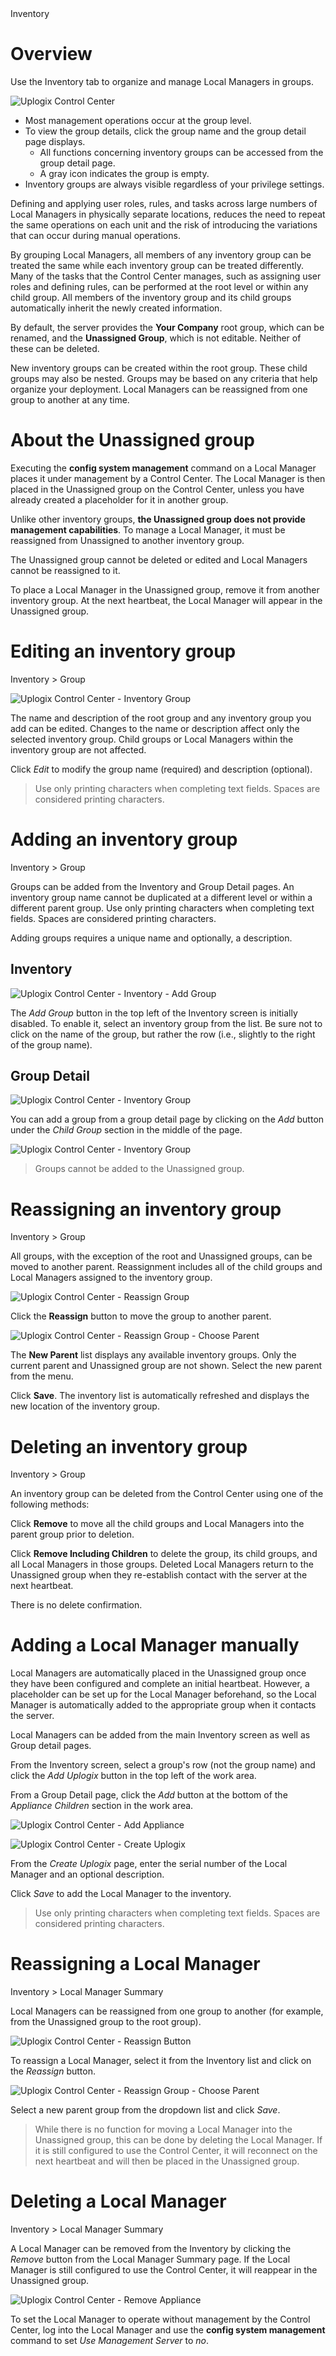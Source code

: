 <!-- 5.4 -->
<div class='ucc' />Inventory</div>

# Overview

Use the Inventory tab to organize and manage Local Managers in groups.

![Uplogix Control Center](http://uplogix.com/support/docs/img/5.4/uplogix-control-center-inventory.png)

* Most management operations occur at the group level.
* To view the group details, click the group name and the group detail page displays.
	* All functions concerning inventory groups can be accessed from the group detail page.
	* A gray icon indicates the group is empty.
* Inventory groups are always visible regardless of your privilege settings.

Defining and applying user roles, rules, and tasks across large numbers of Local Managers in physically separate locations, reduces the need to repeat the same operations on each unit and the risk of introducing the variations that can occur during manual operations.

By grouping Local Managers, all members of any inventory group can be treated the same while each inventory group can be treated differently. Many of the tasks that the Control Center manages, such as assigning user roles and defining rules, can be performed at the root level or within any child group. All members of the inventory group and its child groups automatically inherit the newly created information.

By default, the server provides the **Your Company** root group, which can be renamed, and the **Unassigned Group**, which is not editable. Neither of these can be deleted.

New inventory groups can be created within the root group. These child groups may also be nested. Groups may be based on any criteria that help organize your deployment. Local Managers can be reassigned from one group to another at any time.

# About the Unassigned group

Executing the **config system management** command on a Local Manager places it under management by a Control Center. The Local Manager is then placed in the Unassigned group on the Control Center, unless you have already created a placeholder for it in another group.

Unlike other inventory groups, **the Unassigned group does not provide management capabilities**. To manage a Local Manager, it must be reassigned from Unassigned to another inventory group. 

The Unassigned group cannot be deleted or edited and Local Managers cannot be reassigned to it.

To place a Local Manager in the Unassigned group, remove it from another inventory group. At the next heartbeat, the Local Manager will appear in the Unassigned group.

# Editing an inventory group

<div class='ucc'>Inventory > Group</div>

![Uplogix Control Center - Inventory Group](http://uplogix.com/support/docs/img/5.4/uplogix-control-center-group.png)

The name and description of the root group and any inventory group you add can be edited. Changes to the name or description affect only the selected inventory group. Child groups or Local Managers within the inventory group are not affected.

Click *Edit* to modify the group name (required) and description (optional).

> Use only printing characters when completing text fields. Spaces are considered printing characters. 

# Adding an inventory group

<div class='ucc' />Inventory > Group</div>

Groups can be added from the Inventory and Group Detail pages. An inventory group name cannot be duplicated at a different level or within a different parent group. Use only printing characters when completing text fields. Spaces are considered printing characters.

Adding groups requires a unique name and optionally, a description.

## Inventory 

![Uplogix Control Center - Inventory - Add Group](http://uplogix.com/support/docs/img/5.4/uplogix-control-center-inventory-add-group.png)

The *Add Group* button in the top left of the Inventory screen is initially disabled. To enable it, select an inventory group from the list. Be sure not to click on the name of the group, but rather the row (i.e., slightly to the right of the group name).

## Group Detail

![Uplogix Control Center - Inventory Group](http://uplogix.com/support/docs/img/5.4/uplogix-control-center-group.png)

You can add a group from a group detail page by clicking on the *Add* button under the *Child Group* section in the middle of the page.

![Uplogix Control Center - Inventory Group](http://uplogix.com/support/docs/img/5.4/uplogix-control-center-group-children.png)

> Groups cannot be added to the Unassigned group.

# Reassigning an inventory group

<div class='ucc' />Inventory > Group</div>

All groups, with the exception of the root and Unassigned groups, can be moved to another parent. Reassignment includes all of the child groups and Local Managers assigned to the inventory group.

![Uplogix Control Center - Reassign Group](http://uplogix.com/support/docs/img/5.4/uplogix-control-center-group-reassign.png)

Click the **Reassign** button to move the group to another parent.

![Uplogix Control Center - Reassign Group - Choose Parent](http://uplogix.com/support/docs/img/5.4/uplogix-control-center-group-reassign-parent.png)

The **New Parent** list displays any available inventory groups. Only the current parent and Unassigned group are not shown. Select the new parent from the menu.

Click **Save**. The inventory list is automatically refreshed and displays the new location of the inventory group.

# Deleting an inventory group

<div class='ucc' />Inventory > Group</div>

An inventory group can be deleted from the Control Center using one of the following methods:

Click **Remove** to move all the child groups and Local Managers into the parent group prior to deletion. 

Click **Remove Including Children** to delete the group, its child groups, and all Local Managers in those groups. Deleted Local Managers return to the Unassigned group when they re-establish contact with the server at the next heartbeat.

<div class='danger' />There is no delete confirmation.</div>

# Adding a Local Manager manually

Local Managers are automatically placed in the Unassigned group once they have been configured and complete an initial heartbeat. However, a placeholder can be set up for the Local Manager beforehand, so the Local Manager is automatically added to the appropriate group when it contacts the server.

Local Managers can be added from the main Inventory screen as well as Group detail pages. 

From the Inventory screen, select a group's row (not the group name) and click the *Add Uplogix* button in the top left of the work area.

From a Group Detail page, click the *Add* button at the bottom of the *Appliance Children* section in the work area.

![Uplogix Control Center - Add Appliance](http://uplogix.com/support/docs/img/5.4/uplogix-control-center-group-add-children.png)

![Uplogix Control Center - Create Uplogix](http://uplogix.com/support/docs/img/5.4/uplogix-control-center-create-uplogix.png)

From the *Create Uplogix* page, enter the serial number of the Local Manager and an optional description.

Click *Save* to add the Local Manager to the inventory.
 
> Use only printing characters when completing text fields. Spaces are considered printing characters.

# Reassigning a Local Manager

<div class='ucc'>Inventory > Local Manager Summary</div>

Local Managers can be reassigned from one group to another (for example, from the Unassigned group to the root group). 

![Uplogix Control Center - Reassign Button](http://uplogix.com/support/docs/img/5.4/uplogix-control-center-reassign-button.png)

To reassign a Local Manager, select it from the Inventory list and click on the *Reassign* button. 

![Uplogix Control Center - Reassign Group - Choose Parent](http://uplogix.com/support/docs/img/5.4/uplogix-control-center-group-reassign-parent.png)

Select a new parent group from the dropdown list and click *Save*.

> While there is no function for moving a Local Manager into the Unassigned group, this can be done by deleting the Local Manager. If it is still configured to use the Control Center, it will reconnect on the next heartbeat and will then be placed in the Unassigned group.

# Deleting a Local Manager

<div class='ucc'>Inventory > Local Manager Summary</div>

A Local Manager can be removed from the Inventory by clicking the *Remove* button from the Local Manager Summary page. If the Local Manager is still configured to use the Control Center, it will reappear in the Unassigned group.

![Uplogix Control Center - Remove Appliance](http://uplogix.com/support/docs/img/5.4/uplogix-control-center-remove-appliance.png)

To set the Local Manager to operate without management by the Control Center, log into the Local Manager and use the **config system management** command to set *Use Management Server* to *no*.